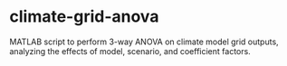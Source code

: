 # climate-grid-anova
MATLAB script to perform 3-way ANOVA on climate model grid outputs, analyzing the effects of model, scenario, and coefficient factors.
